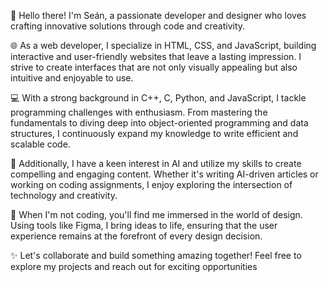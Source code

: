 👋 Hello there! I'm Seán, a passionate developer and designer who loves crafting innovative solutions through code and creativity.

🌐 As a web developer, I specialize in HTML, CSS, and JavaScript, building interactive and user-friendly websites that leave a lasting impression. I strive to create interfaces that are not only visually appealing but also intuitive and enjoyable to use.

💻 With a strong background in C++, C, Python, and JavaScript, I tackle programming challenges with enthusiasm. From mastering the fundamentals to diving deep into object-oriented programming and data structures, I continuously expand my knowledge to write efficient and scalable code.

🤖 Additionally, I have a keen interest in AI and utilize my skills to create compelling and engaging content. Whether it's writing AI-driven articles or working on coding assignments, I enjoy exploring the intersection of technology and creativity.

🎨 When I'm not coding, you'll find me immersed in the world of design. Using tools like Figma, I bring ideas to life, ensuring that the user experience remains at the forefront of every design decision.

✨ Let's collaborate and build something amazing together! Feel free to explore my projects and reach out for exciting opportunities

